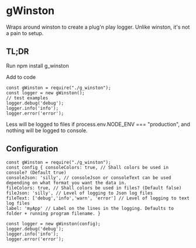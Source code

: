 # gWinston

Wraps around winston to create a plug'n play logger.
Unlike winston, it's not a pain to setup.

## TL;DR

Run npm install g_winston

Add to code

    const gWinston = require("./g_winston");
    const logger = new gWinston();
    // test examples
    logger.debug('debug');
    logger.info('info');
    logger.error('error');

Less will be logged to files if process.env.NODE_ENV === "production", and nothing will be logged to console.

## Configuration

    const gWinston = require("./g_winston");
    const config { consoleColors: true, // Shall colors be used in console? (Default true)
    consoleJson: 'silly', // consoleJson or consoleText can be used depending on what format you want the data in.
    fileColors: true, // Shall colors be used in files? (Default false)
    fileJson: 'silly', // Level of logging to Json log files
    fileText: ['debug','info','warn', 'error'] // Level of logging to text log files
    label: 'myApp' // Label on the lines in the logging. Defaults to folder + running program filename. }

    const logger = new gWinston(config);
    logger.debug('debug');
    logger.info('info');
    logger.error('error');
